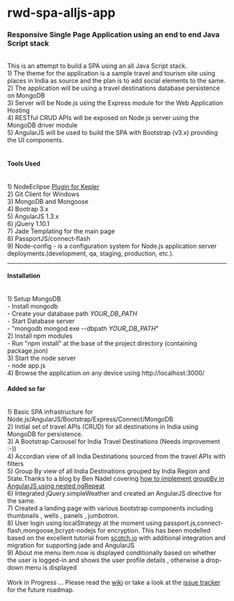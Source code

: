 rwd-spa-alljs-app
=================

<h3>Responsive Single Page Application using an end to end Java Script stack</h3>
<br>
This is an attempt to build a SPA using an all Java Script stack. 
<br>
1) The theme for the application is a sample travel and tourism site using places in India as source and the plan is to add social elements to the same.<br>
2) The application will be using a travel destinations database persistence on MongoDB <br>
3) Server will be Node.js using the Express module for the Web Application Hosting <br>
4) RESTful CRUD APIs will be exposed on Node.js server using the  MongoDB driver module <br>
5) AngularJS will be used to build the SPA with Bootstrap (v3.x) providing the UI components. <br>
<br>
<h4>Tools Used</h4><br>
1) NodeEclipse <a href="http://www.nodeclipse.org/updates/">Plugin for Kepler</a><br>
2) Git Client for Windows<br>
3) MongoDB and Mongoose <br>
4) Bootrap 3.x <br>
5) AngularJS 1.3.x <br>
6) jQuery 1.10.1 <br>
7) Jade Templating for the main page <br>
8) PassportJS/connect-flash <br>
9) Node-config - is a configuration system for Node.js application server deployments.(development, qa, staging, production, etc.).<br>

<hr>
<h4>Installation</h4><br>
1) Setup MongoDB<br>
	- Install mongodb<br>
	- Create your database path <i>YOUR_DB_PATH</i><br>
	- Start Database server<br>
		- "mongodb mongod.exe --dbpath <i>YOUR_DB_PATH</i>"<br>
2) Install npm modules<br>
	- Run "npm install" at the base of the project directory (containing package.json)<br>
3) Start the node server<br>
	- node app.js<br>
4) Browse the application on any device using http://localhost:3000/

<br>
<h4>Added so far</h4><br>
1) Basic SPA infrastructure for Node.js/AngularJS/Bootstrap/Express/Connect/MongoDB<br>
2) Initial set of travel APIs (CRUD) for all destinations in India using MongoDB for persistence.<br>
3) A Bootstrap Carousel for India Travel Destinations (Needs improvement :-))<br>
4) Accordian view of all India Destinations sourced from the travel APIs with filters<br>
5) Group By view of all India Destinations grouped by India Region and State.Thanks to a blog by Ben Nadel covering <a href="http://www.bennadel.com/blog/2456-grouping-nested-ngrepeat-lists-in-angularjs.htm">how to implement groupBy in AngularJS using nested ngRepeat</a><br>
6) Integrated jQuery.simpleWeather and created an AngularJS directive for the same.<br>
7) Created a landing page with various bootstrap components including thumbnails , wells , panels , jumbotron. <br>
8) User login using localStrategy at the moment using passport.js,connect-flash,mongoose,bcrypt-nodejs for encryption. This has been modelled based on the excellent tutorial from <a href="http://scotch.io/tutorials/javascript/easy-node-authentication-setup-and-local">scotch.io</a> with additional integration and migration for supporting jade and AngularJS<br>
9) About me menu item now is displayed conditionally based on whether the user is logged-in and shows the user profile details , otherwise a drop-down menu is displayed<br>
<br>
Work in Progress ... Please read the <a href="https://github.com/tsukhu/rwd-spa-alljs-app/wiki">wiki</a> or take a look at the  <a href="https://github.com/tsukhu/rwd-spa-alljs-app/issues?state=open">issue tracker</a> for the future roadmap.
